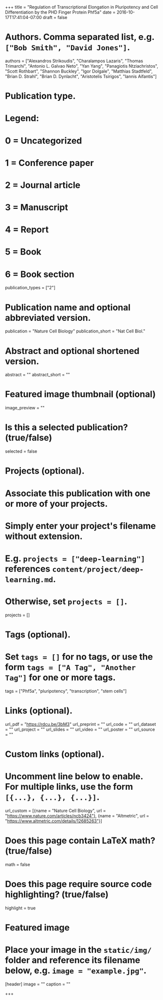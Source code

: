 +++
title = "Regulation of Transcriptional Elongation in Pluripotency and Cell Differentiation by the PHD Finger Protein Phf5a"
date = 2016-10-17T17:41:04-07:00
draft = false

# Authors. Comma separated list, e.g. `["Bob Smith", "David Jones"]`.
authors = ["Alexandros Strikoudis", "Charalampos Lazaris", "Thomas Trimarchi", "Antonio L. Galvao Neto", "Yan Yang", "Panagiotis Ntziachristos", "Scott Rothbart", "Shannon Buckley", "Igor Dolgale", "Matthias Stadtfeld", "Brian D. Strahl", "Brian D. Dynlacht", "Aristotelis Tsirigos", "Iannis Aifantis"]

# Publication type.
# Legend:
# 0 = Uncategorized
# 1 = Conference paper
# 2 = Journal article
# 3 = Manuscript
# 4 = Report
# 5 = Book
# 6 = Book section
publication_types = ["2"]

# Publication name and optional abbreviated version.
publication = "Nature Cell Biology"
publication_short = "Nat Cell Biol."

# Abstract and optional shortened version.
abstract = ""
abstract_short = ""

# Featured image thumbnail (optional)
image_preview = ""

# Is this a selected publication? (true/false)
selected = false

# Projects (optional).
#   Associate this publication with one or more of your projects.
#   Simply enter your project's filename without extension.
#   E.g. `projects = ["deep-learning"]` references `content/project/deep-learning.md`.
#   Otherwise, set `projects = []`.
projects = []

# Tags (optional).
#   Set `tags = []` for no tags, or use the form `tags = ["A Tag", "Another Tag"]` for one or more tags.
tags = ["Phf5a", "pluripotency", "transcription", "stem cells"]

# Links (optional).
url_pdf = "https://rdcu.be/3bM3"
url_preprint = ""
url_code = ""
url_dataset = ""
url_project = ""
url_slides = ""
url_video = ""
url_poster = ""
url_source = ""

# Custom links (optional).
#   Uncomment line below to enable. For multiple links, use the form `[{...}, {...}, {...}]`.
url_custom = [{name = "Nature Cell Biology", url = "https://www.nature.com/articles/ncb3424"}, {name = "Altmetric", url = "https://www.altmetric.com/details/12685263"}]

# Does this page contain LaTeX math? (true/false)
math = false

# Does this page require source code highlighting? (true/false)
highlight = true

# Featured image
# Place your image in the `static/img/` folder and reference its filename below, e.g. `image = "example.jpg"`.
[header]
image = ""
caption = ""

+++
